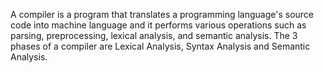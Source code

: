 A compiler is a program that translates a programming language's source code into machine language and it performs various operations such as parsing, preprocessing, lexical analysis, and semantic analysis. The 3 phases of a compiler are Lexical Analysis, Syntax Analysis and Semantic Analysis. 
